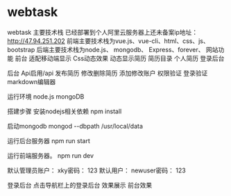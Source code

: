 # webtask
webtask
主要技术栈
已经部署到个人阿里云服务器上还未备案ip地址：  http://47.94.251.202
前端主要技术栈为vue.js、vue-cli、html、css、js、bootstrap
后端主要技术栈为node.js、 mongodb、 Express、forever、
网站功能
前台
适配移动端显示
Css动态效果
动态显示简历
简历目录
个人简历
登录后台

后台
Api启用/api
发布简历
修改删除简历
添加修改账户
权限验证
登录验证
markdown编辑器

运行环境
node.js
mongoDB

搭建步骤
安装nodejs相关依赖
npm install

启动mongodb
mongod --dbpath /usr/local/data     

运行后台服务器
npm run start

运行前端服务器。
npm run dev

默认管理员账户： xky密码： 123
默认用户： newuser密码： 123

登录后台
点击导航栏上的登录后台
效果展示
前台效果
